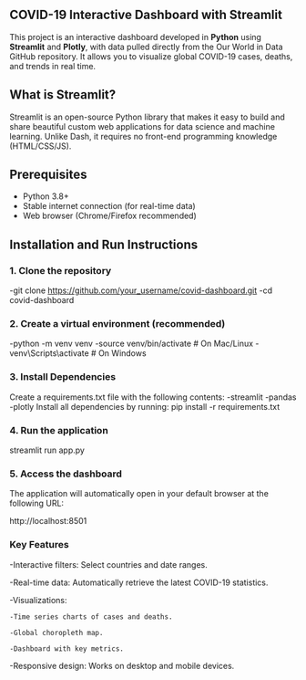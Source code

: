 ## COVID-19 Interactive Dashboard with Streamlit

This project is an interactive dashboard developed in **Python** using **Streamlit** and **Plotly**, with data pulled directly from the Our World in Data GitHub repository. It allows you to visualize global COVID-19 cases, deaths, and trends in real time.

## What is Streamlit?

Streamlit is an open-source Python library that makes it easy to build and share beautiful custom web applications for data science and machine learning. Unlike Dash, it requires no front-end programming knowledge (HTML/CSS/JS).

## Prerequisites

- Python 3.8+
- Stable internet connection (for real-time data)
- Web browser (Chrome/Firefox recommended)

## Installation and Run Instructions

### 1. Clone the repository

-git clone https://github.com/your_username/covid-dashboard.git
-cd covid-dashboard

### 2. Create a virtual environment (recommended)

-python -m venv venv
-source venv/bin/activate # On Mac/Linux
-venv\Scripts\activate # On Windows

### 3. Install Dependencies

Create a requirements.txt file with the following contents:
-streamlit
-pandas
-plotly
Install all dependencies by running:
pip install -r requirements.txt

### 4. Run the application

streamlit run app.py

### 5. Access the dashboard

The application will automatically open in your default browser at the following URL:

http://localhost:8501

### Key Features

-Interactive filters: Select countries and date ranges.

-Real-time data: Automatically retrieve the latest COVID-19 statistics.

-Visualizations:

    -Time series charts of cases and deaths.

    -Global choropleth map.

    -Dashboard with key metrics.

-Responsive design: Works on desktop and mobile devices.